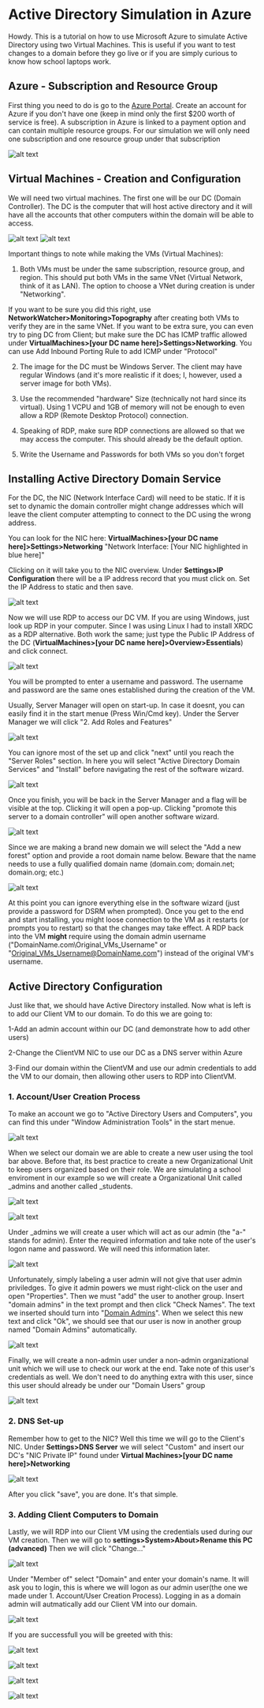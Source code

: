 # Active Directory Simulation in Azure
Howdy. This is a tutorial on how to use Microsoft Azure to simulate Active Directory using two Virtual Machines. This is useful if you want to test changes to a domain before they go live or if you are simply curious to know how school laptops work.

## Azure - Subscription and Resource Group
First thing you need to do is go to the [Azure Portal](https://portal.azure.com). Create an account for Azure if you don't have one (keep in mind only the first $200 worth of service is free). A subscription in Azure is linked to a payment option and can contain multiple resource groups. For our simulation we will only need one subscription and one resource group under that subscription

![alt text](https://github.com/Cham0i/AD-creation-Azure/blob/main/screen/one.png)

## Virtual Machines - Creation and Configuration
We will need two virtual machines. The first one will be our DC (Domain Controller). The DC is the computer that will host active directory and it will have all the accounts that other computers within the domain will be able to access.

![alt text](https://github.com/Cham0i/AD-creation-Azure/blob/main/screen/two.png)
![alt text](https://github.com/Cham0i/AD-creation-Azure/blob/main/screen/three.png)

Important things to note while making the VMs (Virtual Machines):

1. Both VMs must be under the same subscription, resource group, and region. This should put both VMs in the same VNet (Virtual Network, think of it as LAN). The option to choose a VNet during creation is under "Networking".

 If you want to be sure you did this right, use **NetworkWatcher>Monitoring>Topography** after creating both VMs to verify they are in the same VNet. If you want to be extra sure, you can even try to ping DC from Client; but make sure the DC has ICMP traffic allowed under **VirtualMachines>[your DC name here]>Settings>Networking**. You can use Add Inbound Porting Rule to add ICMP under "Protocol"

2. The image for the DC must be Windows Server. The client may have regular Windows (and it's more realistic if it does; I, however, used a server image for both VMs).

3. Use the recommended "hardware" Size (technically not hard since its virtual). Using 1 VCPU and 1GB of memory will not be enough to even allow a RDP (Remote Desktop Protocol) connection.

4. Speaking of RDP, make sure RDP connections are allowed so that we may access the computer. This should already be the default option.
5. Write the Username and Passwords for both VMs so you don't forget

## Installing Active Directory Domain Service

For the DC, the NIC (Network Interface Card) will need to be static. If it is set to dynamic the domain controller might change addresses which will leave the client computer attempting to connect to the DC using the wrong address.

You can look for the NIC here: **VirtualMachines>[your DC name here]>Settings>Networking** "Network Interface: [Your NIC highlighted in blue here]"

Clicking on it will take you to the NIC overview. Under **Settings>IP Configuration** there will be a IP address record that you must click on. Set the IP Address to static and then save.

![alt text](https://github.com/Cham0i/AD-creation-Azure/blob/main/screen/13.png)

Now we will use RDP to access our DC VM. If you are using Windows, just look up RDP in your computer. Since I was using Linux I had to install XRDC as a RDP alternative. Both work the same; just type the Public IP Address of the DC (**VirtualMachines>[your DC name here]>Overview>Essentials**) and click connect. 

![alt text](https://github.com/Cham0i/AD-creation-Azure/blob/main/screen/four.png)

You will be prompted to enter a username and password. The username and password are the same ones established during the creation of the VM.

Usually, Server Manager will open on start-up. In case it doesnt, you can easily find it in the start menue (Press Win/Cmd key). Under the Server Manager we will click "2. Add Roles and Features"

![alt text](https://github.com/Cham0i/AD-creation-Azure/blob/main/screen/five.png)

You can ignore most of the set up and click "next" until you reach the "Server Roles" section. In here you will select "Active Directory Domain Services" and "Install" before navigating the rest of the software wizard.

![alt text](https://github.com/Cham0i/AD-creation-Azure/blob/main/screen/seven.png)

Once you finish, you will be back in the Server Manager and a flag will be visible at the top. Clicking it will open a pop-up. Clicking "promote this server to a domain controller" will open another software wizard.

![alt text](https://github.com/Cham0i/AD-creation-Azure/blob/main/screen/eight.png)

Since we are making a brand new domain we will select the "Add a new forest" option and provide a root domain name below. Beware that the name needs to use a fully qualified domain name (domain.com; domain.net; domain.org; etc.)

![alt text](https://github.com/Cham0i/AD-creation-Azure/blob/main/screen/nine.png)

At this point you can ignore everything else in the software wizard (just provide a password for DSRM when prompted). Once you get to the end and start installing, you might loose connection to the VM as it restarts (or prompts you to restart) so that the changes may take effect. A RDP back into the VM **might** require using the domain admin username  ("DomainName.com\Original_VMs_Username" or "Original_VMs_Username@DomainName.com") instead of the original VM's username.

## Active Directory Configuration
 
Just like that, we should have Active Directory installed. Now what is left is to add our Client VM to our domain. To do this we are going to:

1-Add an admin account within our DC (and demonstrate how to add other users)

2-Change the ClientVM NIC to use our DC as a DNS server within Azure

3-Find our domain within the ClientVM and use our admin credentials to add the VM to our domain, then allowing other users to RDP into ClientVM.
 
### 1. Account/User Creation Process

To make an account we go to "Active Directory Users and Computers", you can find this under "Window Administration Tools" in the start menue.

![alt text](https://github.com/Cham0i/AD-creation-Azure/blob/main/screen/Screenshot_20230311_164859.png)

When we select our domain we are able to create a new user using the tool bar above. Before that, its best practice to create a new Organizational Unit to keep users organized based on their role. We are simulating a school enviroment in our example so we will create a Organizational Unit called _admins and another called _students.

![alt text](https://github.com/Cham0i/AD-creation-Azure/blob/main/screen/ten.png)

![alt text](https://github.com/Cham0i/AD-creation-Azure/blob/main/screen/Screenshot_20230311_175702.png)

Under _admins we will create a user which will act as our admin (the "a-" stands for admin). Enter the required information and take note of the user's logon name and password. We will need this information later. 

![alt text](https://github.com/Cham0i/AD-creation-Azure/blob/main/screen/11.png)

Unfortunately, simply labeling a user admin will not give that user admin priviledges. To give it admin powers we must right-click on the user and open "Properties". Then we must "add" the user to another group. Insert "domain admins" in the text prompt and then click "Check Names". The text we inserted should turn into "<u>Domain Admins</u>". When we select this new text and click "Ok", we should see that our user is now in another group named "Domain Admins" automatically.

![alt text](https://github.com/Cham0i/AD-creation-Azure/blob/main/screen/12.png)

Finally, we will create a non-admin user under a non-admin organizational unit which we will use to check our work at the end. Take note of this user's credentials as well. We don't need to do anything extra with this user, since this user should already be under our "Domain Users" group

![alt text](https://github.com/Cham0i/AD-creation-Azure/blob/main/screen/20.png)
 
 ### 2. DNS Set-up
 
Remember how to get to the NIC? Well this time we will go to the Client's NIC. Under **Settings>DNS Server** we will select "Custom" and insert our DC's "NIC Private IP" found under **Virtual Machines>[your DC name here]>Networking**

![alt text](https://github.com/Cham0i/AD-creation-Azure/blob/main/screen/15.png)

After you click "save", you are done. It's that simple.

 ### 3. Adding Client Computers to Domain
 
Lastly, we will RDP into our Client VM using the credentials used during our VM creation. Then we will go to **settings>System>About>Rename this PC (advanced)** Then we will click "Change..."

![alt text](https://github.com/Cham0i/AD-creation-Azure/blob/main/screen/Screenshot_20230311_173905.png)

Under "Member of" select "Domain" and enter your domain's name. It will ask you to login, this is where we will logon as our admin user(the one we made under 1. Account/User Creation Process). Logging in as a domain admin will autmatically add our Client VM into our domain.

![alt text](https://github.com/Cham0i/AD-creation-Azure/blob/main/screen/19.png)

If you are successfull you will be greeted with this:

![alt text](https://github.com/Cham0i/AD-creation-Azure/blob/main/screen/16.png)

![alt text](https://github.com/Cham0i/AD-creation-Azure/blob/main/screen/21.png)

![alt text](https://github.com/Cham0i/AD-creation-Azure/blob/main/screen/22.png)

![alt text](https://github.com/Cham0i/AD-creation-Azure/blob/main/screen/23.png)
